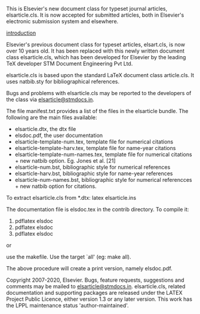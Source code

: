 This is Elsevier's new document class for typeset journal articles,
elsarticle.cls.  It is now accepted for submitted articles, both in
Elsevier's electronic submission system and elsewhere.

[introduction](https://blog.csdn.net/qq_31347869/article/details/128161240?ops_request_misc=%257B%2522request%255Fid%2522%253A%2522169485732116800184165814%2522%252C%2522scm%2522%253A%252220140713.130102334..%2522%257D&request_id=169485732116800184165814&biz_id=0&utm_medium=distribute.pc_search_result.none-task-blog-2~all~sobaiduend~default-1-128161240-null-null.142%5Ev94%5Einsert_down28v1&utm_term=%E7%88%B1%E6%96%AF%E7%BB%B4%E5%B0%94%E6%A8%A1%E6%9D%BF&spm=1018.2226.3001.4187)

Elsevier's previous document class for typeset articles, elsart.cls,
is now over 10 years old. It has been replaced with this newly written
document class elsarticle.cls, which has been developed for Elsevier
by the leading TeX developer STM Document Engineering Pvt Ltd.

elsarticle.cls is based upon the standard LaTeX document class
article.cls. It uses natbib.sty for bibliographical references.

Bugs and problems with elsarticle.cls may be reported to the
developers of the class via elsarticle@stmdocs.in.

The file manifest.txt provides a list of the files in the elsarticle
bundle.  The following are the main files available:
- elsarticle.dtx, the dtx file
- elsdoc.pdf, the user documentation
- elsarticle-template-num.tex, template file for numerical citations
- elsarticle-template-harv.tex, template file for name-year citations
- elsarticle-template-num-names.tex, template file for numerical 
  citations + new natbib option.  Eg. Jones et al. [21]
- elsarticle-num.bst, bibliographic style for numerical references
- elsarticle-harv.bst, bibliographic style for name-year references
- elsarticle-num-names.bst, bibliographic style for numerical 
  referencces + new natbib option for citations.

To extract elsarticle.cls from *.dtx: latex elsarticle.ins

The documentation file is elsdoc.tex in the contrib directory.  To
compile it:
1. pdflatex elsdoc
2. pdflatex elsdoc
3. pdflatex elsdoc

or

use the makefile. Use the target `all' (eg: make all).

The above procedure will create a print version, namely elsdoc.pdf.

Copyright 2007-2020, Elsevier. Bugs, feature requests, suggestions and
comments may be mailed to elsarticle@stmdocs.in. elsarticle.cls,
related documentation and supporting packages are released under the
LATEX Project Public Licence, either version 1.3 or any later
version. This work has the LPPL maintenance status
'author-maintained'.
